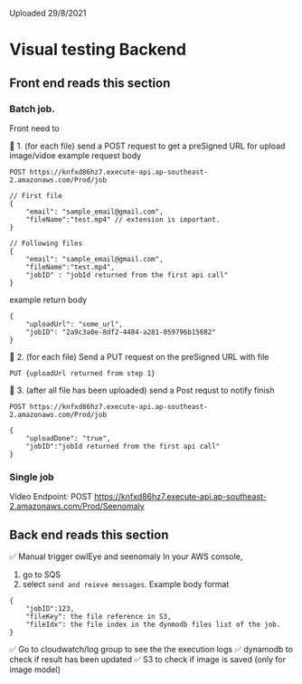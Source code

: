 Uploaded 29/8/2021

# Visual testing Backend 

## Front end reads this section 
### Batch job. 
Front need to 

🔵 1. (for each file) send a POST request to get a preSigned URL for upload image/vidoe 
example request body
```
POST https://knfxd86hz7.execute-api.ap-southeast-2.amazonaws.com/Prod/job 

// First file
{
    "email": "sample_email@gmail.com",
    "fileName":"test.mp4" // extension is important. 
}

// Following files 
{
    "email": "sample_email@gmail.com",
    "fileName":"test.mp4",
    "jobID" : "jobId returned from the first api call"
}
```
example return body 
```
{
    "uploadUrl": "some_url",
    "jobID": "2a9c3a0e-8df2-4484-a281-059796b15682"
}
```
🔵 2. (for each file) Send a PUT request on the preSigned URL with file
```
PUT {uploadUrl returned from step 1}
```
🔵 3. (after all file has been uploaded) send a Post requst to notify finish 
```
POST https://knfxd86hz7.execute-api.ap-southeast-2.amazonaws.com/Prod/job 

{
    "uploadDone": "true", 
    "jobID":"jobId returned from the first api call"
}
```

### Single job

Video Endpoint: POST https://knfxd86hz7.execute-api.ap-southeast-2.amazonaws.com/Prod/Seenomaly


## Back end reads this section 

✅ Manual trigger owlEye and seenomaly 
In your AWS console,
1. go to SQS 
2. select `send and reieve messages`. 
Example body format
```
{
    "jobID":123,
    "fileKey": the file reference in S3,
    "fileIdx": the file index in the dynmodb files list of the job.
}
```
✅ Go to cloudwatch/log group to see the the execution logs
✅ dynamodb to check if result has been updated 
✅ S3 to check if image is saved (only for image model)





